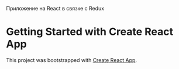 Приложение на React в связке с Redux

# Getting Started with Create React App

This project was bootstrapped with [Create React App](https://github.com/facebook/create-react-app).
